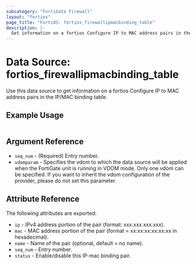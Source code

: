 ```yaml
---
subcategory: "FortiGate Firewall"
layout: "fortios"
page_title: "FortiOS: fortios_firewallipmacbinding_table"
description: |-
  Get information on a fortios Configure IP to MAC address pairs in the IP/MAC binding table.
---
```


# Data Source: fortios_firewallipmacbinding_table
Use this data source to get information on a fortios Configure IP to MAC address pairs in the IP/MAC binding table.


## Example Usage

```hcl

```

## Argument Reference

* `seq_num` - (Required) Entry number.
* `vdomparam` - Specifies the vdom to which the data source will be applied when the FortiGate unit is running in VDOM mode. Only one vdom can be specified. If you want to inherit the vdom configuration of the provider, please do not set this parameter.

## Attribute Reference

The following attributes are exported:

* `ip` - IPv4 address portion of the pair (format: xxx.xxx.xxx.xxx).
* `mac` - MAC address portion of the pair (format = xx:xx:xx:xx:xx:xx in hexadecimal).
* `name` - Name of the pair (optional, default = no name).
* `seq_num` - Entry number.
* `status` - Enable/disable this IP-mac binding pair.
